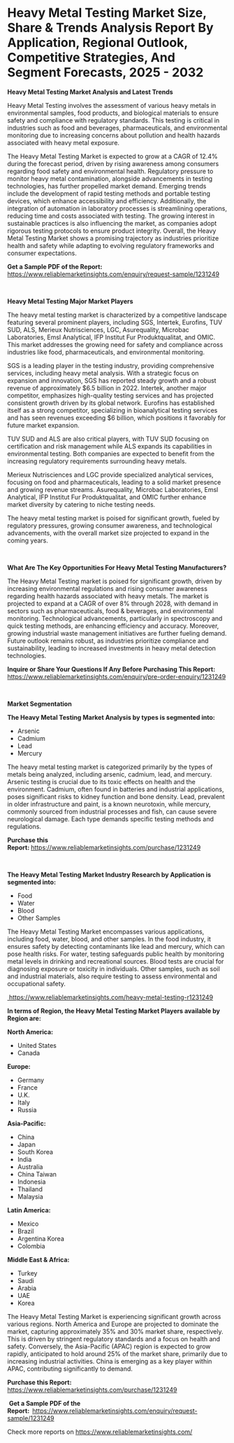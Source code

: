 <p><h1>Heavy Metal Testing Market Size, Share & Trends Analysis Report By Application, Regional Outlook, Competitive Strategies, And Segment Forecasts, 2025 - 2032</h1></p><p><strong>Heavy Metal Testing Market Analysis and Latest Trends</strong></p>
<p><p>Heavy Metal Testing involves the assessment of various heavy metals in environmental samples, food products, and biological materials to ensure safety and compliance with regulatory standards. This testing is critical in industries such as food and beverages, pharmaceuticals, and environmental monitoring due to increasing concerns about pollution and health hazards associated with heavy metal exposure. </p><p>The Heavy Metal Testing Market is expected to grow at a CAGR of 12.4% during the forecast period, driven by rising awareness among consumers regarding food safety and environmental health. Regulatory pressure to monitor heavy metal contamination, alongside advancements in testing technologies, has further propelled market demand. Emerging trends include the development of rapid testing methods and portable testing devices, which enhance accessibility and efficiency. Additionally, the integration of automation in laboratory processes is streamlining operations, reducing time and costs associated with testing. The growing interest in sustainable practices is also influencing the market, as companies adopt rigorous testing protocols to ensure product integrity. Overall, the Heavy Metal Testing Market shows a promising trajectory as industries prioritize health and safety while adapting to evolving regulatory frameworks and consumer expectations.</p></p>
<p><strong>Get a Sample PDF of the Report:&nbsp;</strong> <a href="https://www.reliablemarketinsights.com/enquiry/request-sample/1231249?utm_campaign=2137&utm_medium=2&utm_source=Github&utm_content=ia&utm_term=31012025&utm_id=heavy-metal-testing">https://www.reliablemarketinsights.com/enquiry/request-sample/1231249</a></p>
<p>&nbsp;</p>
<p><strong>Heavy Metal Testing Major Market Players</strong></p>
<p><p>The heavy metal testing market is characterized by a competitive landscape featuring several prominent players, including SGS, Intertek, Eurofins, TUV SUD, ALS, Merieux Nutrisciences, LGC, Asurequality, Microbac Laboratories, Emsl Analytical, IFP Institut Fur Produktqualitat, and OMIC. This market addresses the growing need for safety and compliance across industries like food, pharmaceuticals, and environmental monitoring.</p><p>SGS is a leading player in the testing industry, providing comprehensive services, including heavy metal analysis. With a strategic focus on expansion and innovation, SGS has reported steady growth and a robust revenue of approximately $6.5 billion in 2022. Intertek, another major competitor, emphasizes high-quality testing services and has projected consistent growth driven by its global network. Eurofins has established itself as a strong competitor, specializing in bioanalytical testing services and has seen revenues exceeding $6 billion, which positions it favorably for future market expansion.</p><p>TUV SUD and ALS are also critical players, with TUV SUD focusing on certification and risk management while ALS expands its capabilities in environmental testing. Both companies are expected to benefit from the increasing regulatory requirements surrounding heavy metals.</p><p>Merieux Nutrisciences and LGC provide specialized analytical services, focusing on food and pharmaceuticals, leading to a solid market presence and growing revenue streams. Asurequality, Microbac Laboratories, Emsl Analytical, IFP Institut Fur Produktqualitat, and OMIC further enhance market diversity by catering to niche testing needs.</p><p>The heavy metal testing market is poised for significant growth, fueled by regulatory pressures, growing consumer awareness, and technological advancements, with the overall market size projected to expand in the coming years.</p></p>
<p>&nbsp;</p>
<p><strong>What Are The Key Opportunities For Heavy Metal Testing Manufacturers?</strong></p>
<p><p>The Heavy Metal Testing market is poised for significant growth, driven by increasing environmental regulations and rising consumer awareness regarding health hazards associated with heavy metals. The market is projected to expand at a CAGR of over 8% through 2028, with demand in sectors such as pharmaceuticals, food & beverages, and environmental monitoring. Technological advancements, particularly in spectroscopy and quick testing methods, are enhancing efficiency and accuracy. Moreover, growing industrial waste management initiatives are further fueling demand. Future outlook remains robust, as industries prioritize compliance and sustainability, leading to increased investments in heavy metal detection technologies.</p></p>
<p><strong>Inquire or Share Your Questions If Any Before Purchasing This Report:</strong> <a href="https://www.reliablemarketinsights.com/enquiry/pre-order-enquiry/1231249?utm_campaign=2137&utm_medium=2&utm_source=Github&utm_content=ia&utm_term=31012025&utm_id=heavy-metal-testing">https://www.reliablemarketinsights.com/enquiry/pre-order-enquiry/1231249</a></p>
<p>&nbsp;</p>
<p><strong>Market Segmentation</strong></p>
<p><strong>The Heavy Metal Testing Market Analysis by types is segmented into:</strong></p>
<p><ul><li>Arsenic</li><li>Cadmium</li><li>Lead</li><li>Mercury</li></ul></p>
<p><p>The heavy metal testing market is categorized primarily by the types of metals being analyzed, including arsenic, cadmium, lead, and mercury. Arsenic testing is crucial due to its toxic effects on health and the environment. Cadmium, often found in batteries and industrial applications, poses significant risks to kidney function and bone density. Lead, prevalent in older infrastructure and paint, is a known neurotoxin, while mercury, commonly sourced from industrial processes and fish, can cause severe neurological damage. Each type demands specific testing methods and regulations.</p></p>
<p><strong>Purchase this Report:&nbsp;</strong><a href="https://www.reliablemarketinsights.com/purchase/1231249?utm_campaign=2137&utm_medium=2&utm_source=Github&utm_content=ia&utm_term=31012025&utm_id=heavy-metal-testing">https://www.reliablemarketinsights.com/purchase/1231249</a></p>
<p>&nbsp;</p>
<p><strong>The Heavy Metal Testing Market Industry Research by Application is segmented into:</strong></p>
<p><ul><li>Food</li><li>Water</li><li>Blood</li><li>Other Samples</li></ul></p>
<p><p>The Heavy Metal Testing Market encompasses various applications, including food, water, blood, and other samples. In the food industry, it ensures safety by detecting contaminants like lead and mercury, which can pose health risks. For water, testing safeguards public health by monitoring metal levels in drinking and recreational sources. Blood tests are crucial for diagnosing exposure or toxicity in individuals. Other samples, such as soil and industrial materials, also require testing to assess environmental and occupational safety.</p></p>
<p><a href="https://www.reliablemarketinsights.com/heavy-metal-testing-r1231249?utm_campaign=2137&utm_medium=2&utm_source=Github&utm_content=ia&utm_term=31012025&utm_id=heavy-metal-testing">&nbsp;https://www.reliablemarketinsights.com/heavy-metal-testing-r1231249</a></p>
<p><strong>In terms of Region, the Heavy Metal Testing Market Players available by Region are:</strong></p>
<p>
    <p> <strong> North America: </strong>
        <ul>
            <li>United States</li>
            <li>Canada</li>
        </ul>
        </p> 
    <p> <strong> Europe: </strong>
        <ul>
            <li>Germany</li>
            <li>France</li>
            <li>U.K.</li>
            <li>Italy</li>
            <li>Russia</li>
        </ul>
        </p> 
    <p> <strong> Asia-Pacific: </strong>
        <ul>
            <li>China</li>
            <li>Japan</li>
            <li>South Korea</li>
            <li>India</li>
            <li>Australia</li>
            <li>China Taiwan</li>
            <li>Indonesia</li>
            <li>Thailand</li>
            <li>Malaysia</li>
        </ul>
        </p> 
    <p> <strong> Latin America: </strong>
        <ul>
            <li>Mexico</li>
            <li>Brazil</li>
            <li>Argentina Korea</li>
            <li>Colombia</li>
        </ul>
        </p> 
    <p> <strong> Middle East & Africa: </strong>
        <ul>
            <li>Turkey</li>
            <li>Saudi</li>
            <li>Arabia</li>
            <li>UAE</li>
            <li>Korea</li>
        </ul>
    </p>
    </p>
<p><p>The Heavy Metal Testing Market is experiencing significant growth across various regions. North America and Europe are projected to dominate the market, capturing approximately 35% and 30% market share, respectively. This is driven by stringent regulatory standards and a focus on health and safety. Conversely, the Asia-Pacific (APAC) region is expected to grow rapidly, anticipated to hold around 25% of the market share, primarily due to increasing industrial activities. China is emerging as a key player within APAC, contributing significantly to demand.</p></p>
<p><strong>Purchase this Report: </strong><a href="https://www.reliablemarketinsights.com/purchase/1231249?utm_campaign=2137&utm_medium=2&utm_source=Github&utm_content=ia&utm_term=31012025&utm_id=heavy-metal-testing">https://www.reliablemarketinsights.com/purchase/1231249</a></p>
<p>&nbsp;<strong>Get a Sample PDF of the Report:&nbsp;&nbsp;</strong><a href="https://www.reliablemarketinsights.com/enquiry/request-sample/1231249?utm_campaign=2137&utm_medium=2&utm_source=Github&utm_content=ia&utm_term=31012025&utm_id=heavy-metal-testing">https://www.reliablemarketinsights.com/enquiry/request-sample/1231249</a></p>
<p><strong></strong></p>
<p>Check more reports on <a href="https://www.reliablemarketinsights.com/?utm_campaign=2137&utm_medium=2&utm_source=Github&utm_content=ia&utm_term=31012025&utm_id=heavy-metal-testing">https://www.reliablemarketinsights.com/</a></p>